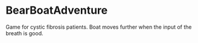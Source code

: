 BearBoatAdventure
=================
Game for cystic fibrosis patients. Boat moves further when the input of the breath is good. 
